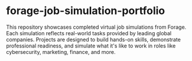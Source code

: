 # forage-job-simulation-portfolio
This repository showcases completed virtual job simulations from Forage. Each simulation reflects real-world tasks provided by leading global companies.   Projects are designed to build hands-on skills, demonstrate professional readiness, and simulate what it's like to work in roles like cybersecurity, marketing, finance, and more.
